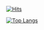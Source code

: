 [![Hits](https://hits.seeyoufarm.com/api/count/incr/badge.svg?url=https%3A%2F%2Fgithub.com%2Fbadjfas%2Fhit-counter&count_bg=%236879D3&title_bg=%23CDCCCC&icon=typescript.svg&icon_color=%23557CC9&title=badjfas&edge_flat=false)](https://hits.seeyoufarm.com)

[![Top Langs](https://github-readme-stats.vercel.app/api/top-langs/?username=badjfas&layout=compact)](https://github.com/badjfas/nestjs-graphql)
